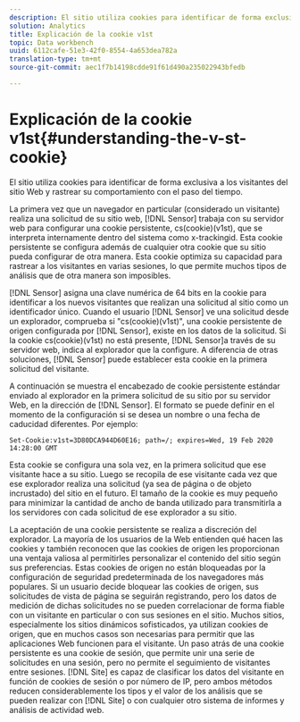 ```yaml
---
description: El sitio utiliza cookies para identificar de forma exclusiva a los visitantes del sitio Web y rastrear su comportamiento con el paso del tiempo.
solution: Analytics
title: Explicación de la cookie v1st
topic: Data workbench
uuid: 6112cafe-51e3-42f0-8554-4a653dea782a
translation-type: tm+mt
source-git-commit: aec1f7b14198cdde91f61d490a235022943bfedb

---
```



# Explicación de la cookie v1st{#understanding-the-v-st-cookie}

El sitio utiliza cookies para identificar de forma exclusiva a los visitantes del sitio Web y rastrear su comportamiento con el paso del tiempo.

La primera vez que un navegador en particular (considerado un visitante) realiza una solicitud de su sitio web, [!DNL Sensor] trabaja con su servidor web para configurar una cookie persistente, cs(cookie)(v1st), que se interpreta internamente dentro del sistema como x-trackingid. Esta cookie persistente se configura además de cualquier otra cookie que su sitio pueda configurar de otra manera. Esta cookie optimiza su capacidad para rastrear a los visitantes en varias sesiones, lo que permite muchos tipos de análisis que de otra manera son imposibles.

[!DNL Sensor] asigna una clave numérica de 64 bits en la cookie para identificar a los nuevos visitantes que realizan una solicitud al sitio como un identificador único. Cuando el usuario [!DNL Sensor] ve una solicitud desde un explorador, comprueba si &quot;cs(cookie)(v1st)&quot;, una cookie persistente de origen configurada por [!DNL Sensor], existe en los datos de la solicitud. Si la cookie cs(cookie)(v1st) no está presente, [!DNL Sensor]a través de su servidor web, indica al explorador que la configure. A diferencia de otras soluciones, [!DNL Sensor] puede establecer esta cookie en la primera solicitud del visitante.

A continuación se muestra el encabezado de cookie persistente estándar enviado al explorador en la primera solicitud de su sitio por su servidor Web, en la dirección de [!DNL Sensor]. El formato se puede definir en el momento de la configuración si se desea un nombre o una fecha de caducidad diferentes. Por ejemplo:

```
Set-Cookie:v1st=3D80DCA944D60E16; path=/; expires=Wed, 19 Feb 2020 14:28:00 GMT
```

Esta cookie se configura una sola vez, en la primera solicitud que ese visitante hace a su sitio. Luego se recopila de ese visitante cada vez que ese explorador realiza una solicitud (ya sea de página o de objeto incrustado) del sitio en el futuro. El tamaño de la cookie es muy pequeño para minimizar la cantidad de ancho de banda utilizado para transmitirla a los servidores con cada solicitud de ese explorador a su sitio.

La aceptación de una cookie persistente se realiza a discreción del explorador. La mayoría de los usuarios de la Web entienden qué hacen las cookies y también reconocen que las cookies de origen les proporcionan una ventaja valiosa al permitirles personalizar el contenido del sitio según sus preferencias. Estas cookies de origen no están bloqueadas por la configuración de seguridad predeterminada de los navegadores más populares. Si un usuario decide bloquear las cookies de origen, sus solicitudes de vista de página se seguirán registrando, pero los datos de medición de dichas solicitudes no se pueden correlacionar de forma fiable con un visitante en particular o con sus sesiones en el sitio. Muchos sitios, especialmente los sitios dinámicos sofisticados, ya utilizan cookies de origen, que en muchos casos son necesarias para permitir que las aplicaciones Web funcionen para el visitante. Un paso atrás de una cookie persistente es una cookie de sesión, que permite unir una serie de solicitudes en una sesión, pero no permite el seguimiento de visitantes entre sesiones. [!DNL Site] es capaz de clasificar los datos del visitante en función de cookies de sesión o por número de IP, pero ambos métodos reducen considerablemente los tipos y el valor de los análisis que se pueden realizar con [!DNL Site] o con cualquier otro sistema de informes y análisis de actividad web.
